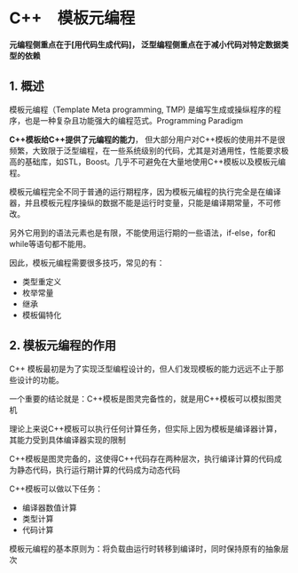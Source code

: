 # C++　模板元编程

**元编程侧重点在于[用代码生成代码]， 泛型编程侧重点在于减小代码对特定数据类型的依赖**

## 1. 概述

模板元编程（Template Meta programming, TMP) 是编写生成或操纵程序的程序，也是一种复杂且功能强大的编程范式。Programming Paradigm

**C++模板给C++提供了元编程的能力**， 但大部分用户对C++模板的使用并不是很频繁，大致限于泛型编程，在一些系统级别的代码，尤其是对通用性，性能要求极高的基础库，如STL，Boost。几乎不可避免在大量地使用C++模板以及模板元编程。

模板元编程完全不同于普通的运行期程序，因为模板元编程的执行完全是在编译器，并且模板元程序操纵的数据不能是运行时变量，只能是编译期常量，不可修改。

另外它用到的语法元素也是有限，不能使用运行期的一些语法，if-else，for和while等语句都不能用。

因此，模板元编程需要很多技巧，常见的有：

* 类型重定义
* 枚举常量
* 继承
* 模板偏特化

## 2. 模板元编程的作用

C++ 模板最初是为了实现泛型编程设计的，但人们发现模板的能力远远不止于那些设计的功能。

一个重要的结论就是：C++模板是图灵完备性的，就是用C++模板可以模拟图灵机

理论上来说C++模板可以执行任何计算任务，但实际上因为模板是编译器计算，其能力受到具体编译器实现的限制

C++模板是图灵完备的，这使得C++代码存在两种层次，执行编译计算的代码成为静态代码，执行运行期计算的代码成为动态代码

C++模板可以做以下任务：

* 编译器数值计算
* 类型计算
* 代码计算

模板元编程的基本原则为：将负载由运行时转移到编译时，同时保持原有的抽象层次































